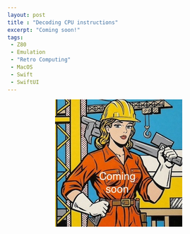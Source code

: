 ```yaml
---
layout: post
title : "Decoding CPU instructions"
excerpt: "Coming soon!"
tags:
 - Z80
 - Emulation
 - "Retro Computing"
 - MacOS
 - Swift
 - SwiftUI
---
```


<p style="text-align:center;">
	<img src="/assets/images/under_construction.jpg" alt="Female construction worker">
</p>



 